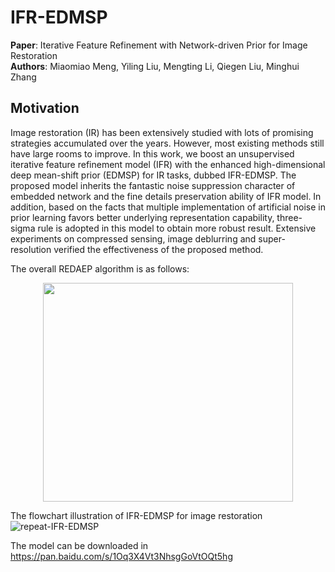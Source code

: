 # IFR-EDMSP 
**Paper**: Iterative Feature Refinement with Network-driven Prior for Image Restoration  
**Authors**: Miaomiao Meng, Yiling Liu, Mengting Li, Qiegen Liu, Minghui Zhang

## Motivation
Image restoration (IR) has been extensively studied with lots of promising strategies accumulated over the years. However, most existing methods still have large rooms to improve. In this work, we boost an unsupervised iterative feature refinement model (IFR) with the enhanced high-dimensional deep mean-shift prior (EDMSP) for IR tasks, dubbed IFR-EDMSP. The proposed model inherits the fantastic noise suppression character of embedded network and the fine details preservation ability of IFR model. In addition, based on the facts that multiple implementation of artificial noise in prior learning favors better underlying representation capability, three-sigma rule is adopted in this model to obtain more robust result. Extensive experiments on compressed sensing, image deblurring and super-resolution verified the effectiveness of the proposed method.

The overall REDAEP algorithm is as follows:
<div align="center">
  
<img src="https://github.com/yqx7150/IFR-EDMSP/blob/master/algorithm.png" width = "400" height = "350">  
  
 </div>

The flowchart illustration of IFR-EDMSP for image restoration
![repeat-IFR-EDMSP](https://github.com/yqx7150/IFR-EDMSP/blob/master/iter.png)

The model can be downloaded in https://pan.baidu.com/s/1Oq3X4Vt3NhsgGoVtOQt5hg
